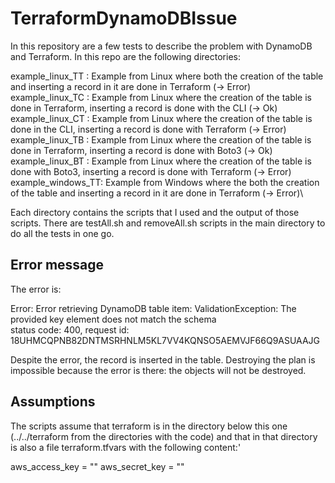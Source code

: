 # TerraformDynamoDBIssue
In this repository are a few tests to describe the problem with DynamoDB and Terraform. In this repo are the following directories:

example_linux_TT  : Example from Linux where both the creation of the table and inserting a record in it are done in Terraform         (-> Error)\
example_linux_TC  : Example from Linux where the creation of the table is done in Terraform, inserting a record is done with the CLI   (-> Ok)\
example_linux_CT  : Example from Linux where the creation of the table is done in the CLI, inserting a record is done with Terraform   (-> Error)\
example_linux_TB  : Example from Linux where the creation of the table is done in Terraform, inserting a record is done with Boto3     (-> Ok)\
example_linux_BT  : Example from Linux where the creation of the table is done with Boto3, inserting a record is done with Terraform   (-> Error)\
example_windows_TT: Example from Windows where the both the creation of the table and inserting a record in it are done in Terraform   (-> Error)\

Each directory contains the scripts that I used and the output of those scripts. There are testAll.sh and removeAll.sh scripts in the main directory to
do all the tests in one go.

## Error message
The error is:

Error: Error retrieving DynamoDB table item: ValidationException: The provided key element does not match the schema\
        status code: 400, request id: 18UHMCQPNB82DNTMSRHNLM5KL7VV4KQNSO5AEMVJF66Q9ASUAAJG

Despite the error, the record is inserted in the table. Destroying the plan is impossible because the error is there: the objects will not be destroyed.

## Assumptions
The scripts assume that terraform is in the directory below this one (../../terraform from the directories with the code) and that in that directory
is also a file terraform.tfvars with the following content:'

aws_access_key = "<accesskey>"
aws_secret_key = "<secret access key>"


